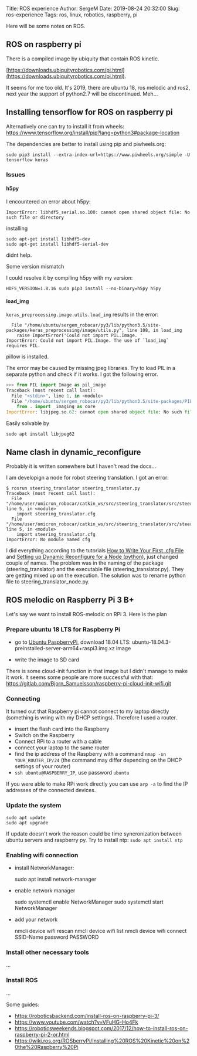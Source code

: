 Title: ROS experience
Author: SergeM
Date: 2019-08-24 20:32:00
Slug: ros-experience
Tags: ros, linux, robotics, raspberry, pi


Here will be some notes on ROS.


## ROS on raspberry pi
There is a compiled image by ubiquity that contain ROS kinetic.

[https://downloads.ubiquityrobotics.com/pi.html](https://downloads.ubiquityrobotics.com/pi.html).

It seems for me too old. It's 2019, there are ubuntu 18, ros melodic and ros2, next year the support of python2.7 will be discontinued. Meh... 


## Installing tensorflow for ROS on raspberry pi
Alternatively one can try to install it from wheels:
https://www.tensorflow.org/install/pip?lang=python3#package-location

The dependencies are better to install using pip and piwheels.org:
```
sudo pip3 install --extra-index-url=https://www.piwheels.org/simple -U tensorflow keras
```

### Issues
#### h5py
I encountered an error about h5py: 
```
ImportError: libhdf5_serial.so.100: cannot open shared object file: No such file or directory
```
installing 
```
sudo apt-get install libhdf5-dev
sudo apt-get install libhdf5-serial-dev
```
didnt help.

Some version mismatch

I could resolve it by compiling h5py with my version:
```
HDF5_VERSION=1.8.16 sudo pip3 install --no-binary=h5py h5py
```

#### load_img

`keras_preprocessing.image.utils.load_img` results in the error:
```
  File "/home/ubuntu/sergem_robocar/py3/lib/python3.5/site-packages/keras_preprocessing/image/utils.py", line 108, in load_img
    raise ImportError('Could not import PIL.Image. '
ImportError: Could not import PIL.Image. The use of `load_img` requires PIL.
```

pillow is installed. 

The error may be caused by missing jpeg libraries. Try to load PIL in a separate python and check if it works.
I got the following error.
```python
>>> from PIL import Image as pil_image
Traceback (most recent call last):
  File "<stdin>", line 1, in <module>
  File "/home/ubuntu/sergem_robocar/py3/lib/python3.5/site-packages/PIL/Image.py", line 95, in <module>
    from . import _imaging as core
ImportError: libjpeg.so.62: cannot open shared object file: No such file or directory
```

Easily solvable by 
```
sudo apt install libjpeg62
```


## Name clash in dynamic_reconfigure
Probably it is written somewhere but I haven't read the docs...

I am developign a node for robot steering translation. I got an error:
```
$ rosrun steering_translator steering_translator.py 
Traceback (most recent call last):
  File "/home/user/omicron_robocar/catkin_ws/src/steering_translator/src/steering_translator.py", line 5, in <module>
    import steering_translator.cfg
  File "/home/user/omicron_robocar/catkin_ws/src/steering_translator/src/steering_translator.py", line 5, in <module>
    import steering_translator.cfg
ImportError: No module named cfg
```

I did everything according to the tutorials [How to Write Your First .cfg File](http://wiki.ros.org/dynamic_reconfigure/Tutorials/HowToWriteYourFirstCfgFile)
and [Setting up Dynamic Reconfigure for a Node (python)](http://wiki.ros.org/dynamic_reconfigure/Tutorials/SettingUpDynamicReconfigureForANode%28python%29), just changed couple of names.
The problem was in the naming of the package (steering_translator) and the executable file (steering_translator.py). They are getting mixed up on the execution. The solution was to rename python file to steering_translator_node.py.



## ROS melodic on Raspberry Pi 3 B+

Let's say we want to install ROS-melodic on RPi 3.
Here is the plan

### Prepare ubuntu 18 LTS for Raspberry Pi

* go to [Ubuntu PaspberryPi](https://wiki.ubuntu.com/ARM/RaspberryPi), download 18.04 LTS: ubuntu-18.04.3-preinstalled-server-arm64+raspi3.img.xz image

* write the image to SD card

There is some cloud-init function in that image but I didn't manage to make it work. It seems some people are more successful with that: https://gitlab.com/Bjorn_Samuelsson/raspberry-pi-cloud-init-wifi.git 

### Connecting 

It turned out that Raspberry pi cannot connect to my laptop directly (something is wring with my DHCP settings). Therefore I used a router.

* insert the flash card into the Raspberry
* Switch on the Raspberry
* Connect RPi to a router with a cable 
* connect your laptop to the same router
* find the ip address of the Raspberry with a command `nmap -sn YOUR_ROUTER_IP/24` (the command may differ depending on the DHCP settings of your router)
* `ssh ubuntu@RASPBERRY_IP`, use password `ubuntu`

If you were able to make RPi work directly you can use `arp -a` to find the IP addresses of the connected devices.

### Update the system

    sudo apt update
    sudo apt upgrade

If update doesn't work the reason could be time syncronization between ubuntu servers and raspberry py. Try to install ntp: `sudo apt install ntp`

### Enabling wifi connection

* install NetworkManager: 

    sudo apt install network-manager
    
* enable network manager
    
    sudo systemctl enable NetworkManager
    sudo systemctl start NetworkManager

* add your network

    nmcli device wifi rescan
    nmcli device wifi list
    nmcli device wifi connect SSID-Name password PASSWORD

    
### Install other necessary tools
...

### Install ROS

...

Some guides:
* https://roboticsbackend.com/install-ros-on-raspberry-pi-3/
* https://www.youtube.com/watch?v=VFuHG-Ho4Fk
* https://roboticsweekends.blogspot.com/2017/12/how-to-install-ros-on-raspberry-pi-2-or.html
* https://wiki.ros.org/ROSberryPi/Installing%20ROS%20Kinetic%20on%20the%20Raspberry%20Pi

